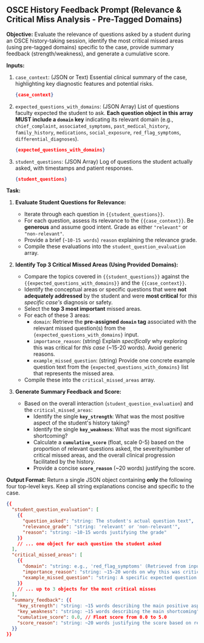  
## **OSCE History Feedback Prompt (Relevance & Critical Miss Analysis - Pre-Tagged Domains)**

**Objective:** Evaluate the relevance of questions asked by a student during an OSCE history-taking session, identify the most critical missed areas (using pre-tagged domains) specific to the case, provide summary feedback (strength/weakness), and generate a cumulative score.

**Inputs:**

1.  `case_context`: (JSON or Text) Essential clinical summary of the case, highlighting key diagnostic features and potential risks.
    ```json
    {case_context}
    ```
2.  `expected_questions_with_domains`: (JSON Array) List of questions faculty expected the student to ask. **Each question object in this array MUST include a `domain` key** indicating its relevant domain (e.g., `chief_complaint`, `associated_symptoms`, `past_medical_history`, `family_history`, `medications`, `social_exposure`, `red_flag_symptoms`, `differential_diagnoses`).
    ```json
    {expected_questions_with_domains}
    ```
3.  `student_questions`: (JSON Array) Log of questions the student actually asked, with timestamps and patient responses.
    ```json
    {student_questions}
    ```

**Task:**

1.  **Evaluate Student Questions for Relevance:**
    *   Iterate through each question in `{{student_questions}}`.
    *   For each question, assess its relevance to the `{{case_context}}`. Be **generous** and assume good intent. Grade as either `"relevant"` or `"non-relevant"`.
    *   Provide a brief (`~10-15 words`) `reason` explaining the relevance grade.
    *   Compile these evaluations into the `student_question_evaluation` array.

2.  **Identify Top 3 Critical Missed Areas (Using Provided Domains):**
    *   Compare the topics covered in `{{student_questions}}` against the `{{expected_questions_with_domains}}` and the `{{case_context}}`.
    *   Identify the conceptual areas or specific questions that were **not adequately addressed** by the student and were **most critical** for *this specific case's* diagnosis or safety.
    *   Select the **top 3 most important** missed areas.
    *   For each of these 3 areas:
        *   `domain`: Retrieve the **pre-assigned `domain` tag** associated with the relevant missed question(s) from the `{expected_questions_with_domains}` input.
        *   `importance_reason`: (string) Explain *specifically* why exploring this was critical for *this case* (~15-20 words). Avoid generic reasons.
        *   `example_missed_question`: (string) Provide one concrete example question text from the `{expected_questions_with_domains}` list that represents the missed area.
    *   Compile these into the `critical_missed_areas` array.

3.  **Generate Summary Feedback and Score:**
    *   Based on the overall interaction (`student_question_evaluation`) and the `critical_missed_areas`:
        *   Identify the single **`key_strength`**: What was the most positive aspect of the student's history taking?
        *   Identify the single **`key_weakness`**: What was the most significant shortcoming?
        *   Calculate a **`cumulative_score`** (float, scale 0-5) based on the proportion of relevant questions asked, the severity/number of critical missed areas, and the overall clinical progression facilitated by the history.
        *   Provide a concise **`score_reason`** (~20 words) justifying the score.

**Output Format:** Return a single JSON object containing **only** the following four top-level keys. Keep all string explanations concise and specific to the case.

```json
{{
  "student_question_evaluation": [
    {{
      "question_asked": "string: The student's actual question text",
      "relevance_grade": "string: 'relevant' or 'non-relevant'",
      "reason": "string: ~10-15 words justifying the grade"
    }}
    // ... one object for each question the student asked
  ],
  "critical_missed_areas": [
    {{
      "domain": "string: e.g., 'red_flag_symptoms' (Retrieved from input tag)",
      "importance_reason": "string: ~15-20 words on why this was critical for THIS case",
      "example_missed_question": "string: A specific expected question text that represents the missed area"
    }}
    // ... up to 3 objects for the most critical misses
  ],
  "summary_feedback": {{
    "key_strength": "string: ~15 words describing the main positive aspect",
    "key_weakness": "string: ~15 words describing the main shortcoming",
    "cumulative_score": 0.0, // Float score from 0.0 to 5.0
    "score_reason": "string: ~20 words justifying the score based on relevance, misses, strength/weakness"
  }}
}}
```

 